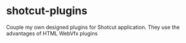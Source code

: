 # shotcut-plugins

Couple my own designed plugins for Shotcut application. 
They use the advantages of HTML WebVfx plugins
